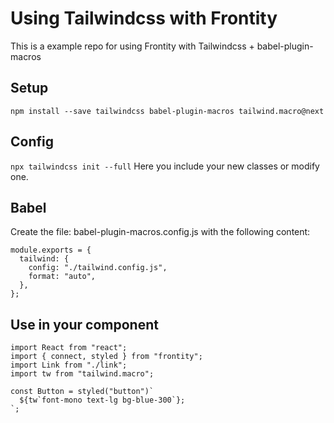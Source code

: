 # Using Tailwindcss with Frontity
This is a example repo for using Frontity with Tailwindcss + babel-plugin-macros 

## Setup
`npm install --save tailwindcss babel-plugin-macros tailwind.macro@next`

## Config
`npx tailwindcss init --full` Here you include your new classes or modify one.

## Babel
Create the file: babel-plugin-macros.config.js with the following content:

```
module.exports = {
  tailwind: {
    config: "./tailwind.config.js",
    format: "auto",
  },
};
```

## Use in your component
```
import React from "react";
import { connect, styled } from "frontity";
import Link from "./link";
import tw from "tailwind.macro";

const Button = styled("button")`
  ${tw`font-mono text-lg bg-blue-300`};
`;
```
